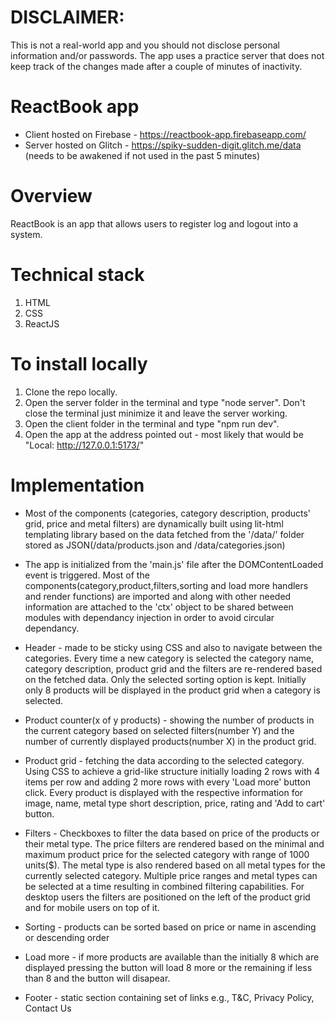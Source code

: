 # DISCLAIMER: 
This is not a real-world app and you should not disclose personal information and/or passwords. The app uses a practice server that does not keep track of the changes made after a couple of minutes of inactivity.

# ReactBook app 
- Client hosted on Firebase - https://reactbook-app.firebaseapp.com/
- Server hosted on Glitch - https://spiky-sudden-digit.glitch.me/data (needs to be awakened if not used in the past 5 minutes)

# Overview
ReactBook is an app that allows users to register log and logout into a system. 

# Technical stack
1. HTML
2. CSS
3. ReactJS


# To install locally
1. Clone the repo locally.
2. Open the server folder in the terminal and type "node server". Don't close the terminal just minimize it and leave the server working.
3. Open the client folder in the terminal and type "npm run dev".
4. Open the app at the address pointed out - most likely that would be "Local:   http://127.0.0.1:5173/"

# Implementation
- Most of the components (categories, category description, products' grid, price and metal filters) are dynamically built using lit-html templating library based on the data fetched from the '/data/' folder stored as JSON(/data/products.json and /data/categories.json)

- The app is initialized from the 'main.js' file after the DOMContentLoaded event is triggered. Most of the components(category,product,filters,sorting and load more handlers and render functions) are imported and along with other needed information are attached to the 'ctx' object to be shared between modules with dependancy injection in order to avoid circular dependancy.

- Header - made to be sticky using CSS and also to navigate between the categories. Every time a new category is selected the category name, category description, product grid and the filters are re-rendered based on the fetched data. Only the selected sorting option is kept. Initially only 8 products will be displayed in the product grid when a category is selected.

- Product counter(x of y products) - showing the number of products in the current category based on selected filters(number Y) and the number of currently displayed products(number X) in the product grid.

- Product grid - fetching the data according to the selected category. Using CSS to achieve a grid-like structure initially loading 2 rows with 4 items per row and adding 2 more rows with every 'Load more' button click. Every product is displayed with the respective information for image, name, metal type short description, price, rating and 'Add to cart' button.

- Filters - Checkboxes to filter the data based on price of the products or their metal type.
The price filters are rendered based on the minimal and maximum product price for the selected category with range of 1000 units($). The metal type is also rendered based on all metal types for the currently selected category. Multiple price ranges and metal types can be selected at a time resulting in combined filtering capabilities. For desktop users the filters are positioned on the left of the product grid and for mobile users on top of it. 

- Sorting - products can be sorted based on price or name in ascending or descending order

- Load more - if more products are available than the initially 8 which are displayed pressing the button will load 8 more or the remaining if less than 8 and the button will disapear.

- Footer - static section containing set of links e.g., T&C, Privacy Policy, Contact Us

